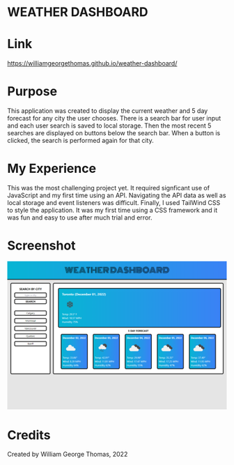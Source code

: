 # WEATHER DASHBOARD

# Link

https://williamgeorgethomas.github.io/weather-dashboard/

# Purpose

This application was created to display the current weather and 5 day forecast for any city the user chooses.  There is a search bar for user input and each user search is saved to local storage.  Then the most recent 5 searches are displayed on buttons below the search bar.  When a button is clicked, the search is performed again for that city.

# My Experience

This was the most challenging project yet.  It required signficant use of JavaScript and my first time using an API.  Navigating the API data as well as local storage and event listeners was difficult.  Finally, I used TailWind CSS to style the application.  It was my first time using a CSS framework and it was fun and easy to use after much trial and error.

# Screenshot

![screenshot of weather dashboard](./_C__Users_Will_code_weather-dashboard_index.html.png)

# Credits

Created by William George Thomas, 2022

